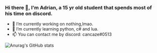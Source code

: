 ### Hi there 👋, I'm Adrian, a 15 yr old student that spends most of his time on discord.
- 🔭 I’m currently working on nothing,lmao.
- 🌱 I’m currently learning python, c# and lua.
-  📫 You can contact me by discord: cancaze#0513
 
 
  ![Anurag's GitHub stats](https://github-readme-stats.vercel.app/api?username=xCancazedd&show_icons=true&theme=midnight-purple)
